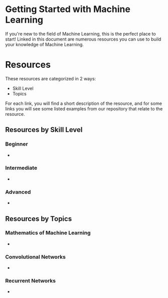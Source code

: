 # Getting Started with Machine Learning

If you're new to the field of Machine Learning, this is the perfect place to start! Linked in this document are numerous resources you can use to build your knowledge of Machine Learning. 

# Resources

These resources are categorized in 2 ways: 
- Skill Level
- Topics

For each link, you will find a short description of the resource, and for some links you will see some listed examples from our repository that relate to the resource.

## Resources by Skill Level

### Beginner

-  

### Intermediate

-  

### Advanced

-  

## Resources by Topics

### Mathematics of Machine Learning

-  

### Convolutional Networks

-  

### Recurrent Networks

-  